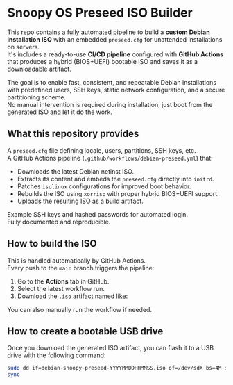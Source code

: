 # Snoopy OS Preseed ISO Builder

This repo contains a fully automated pipeline to build a **custom Debian installation ISO** with an embedded `preseed.cfg` for unattended installations on servers.  
It's includes a ready-to-use **CI/CD pipeline** configured with **GitHub Actions** that produces a hybrid (BIOS+UEFI) bootable ISO and saves it as a downloadable artifact.

The goal is to enable fast, consistent, and repeatable Debian installations with predefined users, SSH keys, static network configuration, and a secure partitioning scheme.  
No manual intervention is required during installation, just boot from the generated ISO and let it do the work.

## What this repository provides

A `preseed.cfg` file defining locale, users, partitions, SSH keys, etc.  
A GitHub Actions pipeline (`.github/workflows/debian-preseed.yml`) that:
- Downloads the latest Debian netinst ISO.
- Extracts its content and embeds the `preseed.cfg` directly into `initrd`.
- Patches `isolinux` configurations for improved boot behavior.
- Rebuilds the ISO using `xorriso` with proper hybrid BIOS+UEFI support.
- Uploads the resulting ISO as a build artifact.

Example SSH keys and hashed passwords for automated login.  
Fully documented and reproducible.

## How to build the ISO

This is handled automatically by GitHub Actions.  
Every push to the `main` branch triggers the pipeline:

1. Go to the **Actions** tab in GitHub.
2. Select the latest workflow run.
3. Download the `.iso` artifact named like:

You can also manually run the workflow if needed.

## How to create a bootable USB drive

Once you download the generated ISO artifact, you can flash it to a USB drive with the following command:

```bash
sudo dd if=debian-snoopy-preseed-YYYYMMDDHHMMSS.iso of=/dev/sdX bs=4M status=progress
sync
